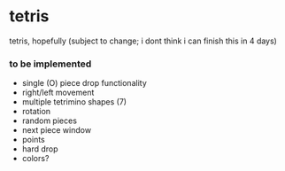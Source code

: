 # tetris
tetris, hopefully (subject to change; i dont think i can finish this in 4 days)

### to be implemented
- single (O) piece drop functionality
- right/left movement
- multiple tetrimino shapes (7)
- rotation
- random pieces
- next piece window
- points
- hard drop
- colors?
